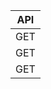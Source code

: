 |              API              |
| ----------------------------- |
| GET | https://www.el-tiempo.net/api/json/v2/provincias |
| GET | https://www.el-tiempo.net/api/json/v2/provincias/[COD_PROV]/municipios |
| GET | https://www.el-tiempo.net/api/json/v2/provincias/[COD_PROV]/municipios/[first 5 INE code numbers] |
